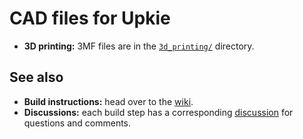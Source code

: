 # CAD files for Upkie

- **3D printing:** 3MF files are in the [`3d_printing/`](https://github.com/tasts-robots/build_upkie/tree/main/3d_printing) directory.

## See also

- **Build instructions:** head over to the [wiki](https://github.com/tasts-robots/upkie/wiki).
- **Discussions:** each build step has a corresponding [discussion](https://github.com/tasts-robots/build_upkie/discussions) for questions and comments.
